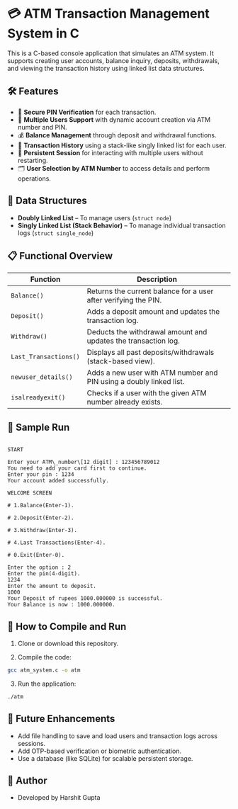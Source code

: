 # 💳 ATM Transaction Management System in C

This is a C-based console application that simulates an ATM system. It supports creating user accounts, balance inquiry, deposits, withdrawals, and viewing the transaction history using linked list data structures.

## 🛠️ Features

- 🔐 **Secure PIN Verification** for each transaction.
- 🧑 **Multiple Users Support** with dynamic account creation via ATM number and PIN.
- 💰 **Balance Management** through deposit and withdrawal functions.
- 📜 **Transaction History** using a stack-like singly linked list for each user.
- 🔁 **Persistent Session** for interacting with multiple users without restarting.
- 🗂️ **User Selection by ATM Number** to access details and perform operations.

## 📌 Data Structures

- **Doubly Linked List** – To manage users (`struct node`)
- **Singly Linked List (Stack Behavior)** – To manage individual transaction logs (`struct single_node`)

## 📋 Functional Overview

| Function               | Description                                                                 |
|------------------------|-----------------------------------------------------------------------------|
| `Balance()`            | Returns the current balance for a user after verifying the PIN.             |
| `Deposit()`            | Adds a deposit amount and updates the transaction log.                      |
| `Withdraw()`           | Deducts the withdrawal amount and updates the transaction log.              |
| `Last_Transactions()`  | Displays all past deposits/withdrawals (stack-based view).                  |
| `newuser_details()`    | Adds a new user with ATM number and PIN using a doubly linked list.         |
| `isalreadyexit()`      | Checks if a user with the given ATM number already exists.                  |

## 🧪 Sample Run

```

START

Enter your ATM\_number\[12 digit] : 123456789012
You need to add your card first to continue.
Enter your pin : 1234
Your account added successfully.

WELCOME SCREEN

# 1.Balance(Enter-1).

# 2.Deposit(Enter-2).

# 3.Withdraw(Enter-3).

# 4.Last Transactions(Enter-4).

# 0.Exit(Enter-0).

Enter the option : 2
Enter the pin(4-digit).
1234
Enter the amount to deposit.
1000
Your Deposit of rupees 1000.000000 is successful.
Your Balance is now : 1000.000000.

````

## 💾 How to Compile and Run

1. Clone or download this repository.

2. Compile the code:

```bash
gcc atm_system.c -o atm
````

3. Run the application:

```bash
./atm
```

## 🧠 Future Enhancements

* Add file handling to save and load users and transaction logs across sessions.
* Add OTP-based verification or biometric authentication.
* Use a database (like SQLite) for scalable persistent storage.

## 📝 Author

* Developed by Harshit Gupta
